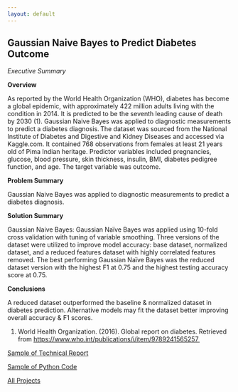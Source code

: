 ```yaml
---
layout: default
---
```


## Gaussian Naive Bayes to Predict Diabetes Outcome ###

_Executive Summary_

__Overview__

As reported by the World Health Organization (WHO), diabetes has become a global epidemic, with approximately 422 million adults living with the condition in 2014. It is predicted to be the seventh leading cause of death by 2030 (1).  Gaussian Naive Bayes was applied to diagnostic measurements to predict a diabetes diagnosis. The dataset was sourced from the National Institute of Diabetes and Digestive and Kidney Diseases and accessed via Kaggle.com. It contained 768 observations from females at least 21 years old of Pima Indian heritage. Predictor variables included pregnancies, glucose, blood pressure, skin thickness, insulin, BMI, diabetes pedigree function, and age. The target variable was outcome.

__Problem Summary__

Gaussian Naive Bayes was applied to diagnostic measurements to predict a diabetes diagnosis.

__Solution Summary__

Gaussian Naive Bayes: Gaussian Naïve Bayes was applied using 10-fold cross validation with tuning of variable smoothing. Three versions of the dataset were utilized to improve model accuracy: base dataset, normalized dataset, and a reduced features dataset with highly correlated features removed. The best performing Gaussian Naïve Bayes was the reduced dataset version with the highest F1 at 0.75 and the highest testing accuracy score at 0.75.  

__Conclusions__

A reduced dataset outperformed the baseline & normalized dataset in diabetes prediction. Alternative models may fit the dataset better improving overall accuracy & F1 scores. 

1) World Health Organization. (2016). Global report on diabetes. Retrieved from https://www.who.int/publications/i/item/9789241565257 



[Sample of Technical Report](./diabetes_tech.html)

[Sample of Python Code](./diabetes_python.html)

[All Projects](./)
